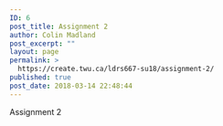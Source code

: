 ```yaml
---
ID: 6
post_title: Assignment 2
author: Colin Madland
post_excerpt: ""
layout: page
permalink: >
  https://create.twu.ca/ldrs667-su18/assignment-2/
published: true
post_date: 2018-03-14 22:48:44
---
```

Assignment 2